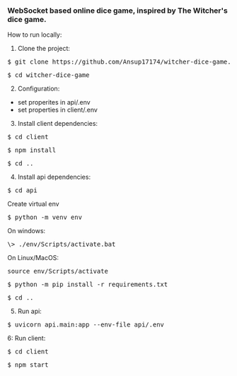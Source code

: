 <h3>WebSocket based online dice game, inspired by The Witcher's dice game.</h3>

How to run locally:

1. Clone the project:
<pre>$ git clone https://github.com/Ansup17174/witcher-dice-game.git</pre>
<pre>$ cd witcher-dice-game</pre>


2. Configuration:
  - set properites in api/.env
  - set properties in client/.env

3. Install client dependencies:
<pre>$ cd client</pre>
<pre>$ npm install</pre>
<pre>$ cd ..</pre>

4. Install api dependencies:
<pre>$ cd api</pre>
Create virtual env
<pre>$ python -m venv env</pre>
On windows:
<pre>\> ./env/Scripts/activate.bat</pre>
On Linux/MacOS:
<pre>source env/Scripts/activate</pre>
<pre>$ python -m pip install -r requirements.txt</pre>
<pre>$ cd ..</pre>

5. Run api:
<pre>$ uvicorn api.main:app --env-file api/.env</pre>

6: Run client:
<pre>$ cd client</pre>
<pre>$ npm start</pre>
